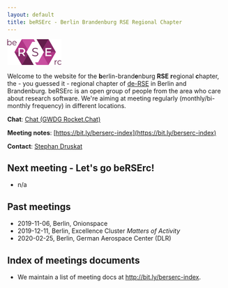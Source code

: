 ```yaml
---
layout: default
title: beRSErc - Berlin Brandenburg RSE Regional Chapter
---
```


![](be-RSE-rc-logo-colour.png)

Welcome to the website for the **b**erlin-brand**e**nburg **RSE** **r**egional **c**hapter, the - you guessed it - regional chapter of [de-RSE](https://de-rse.org) in Berlin and Brandenburg.
beRSErc is an open group of people from the area who care about research software.
We're aiming at meeting regularly (monthly/bi-monthly frequency) in different locations.

**Chat**: [Chat (GWDG Rocket.Chat)](https://chat.gwdg.de/channel/derse_berlin_brandenburg)

**Meeting notes**: [https://bit.ly/berserc-index](https://bit.ly/berserc-index)

**Contact**: [Stephan Druskat](https://sdruskat.net/)

## Next meeting - **Let's go beRSErc!**

- n/a

## Past meetings

- 2019-11-06, Berlin, Onionspace
- 2019-12-11, Berlin, Excellence Cluster _Matters of Activity_
- 2020-02-25, Berlin, German Aerospace Center (DLR)

## Index of meetings documents

- We maintain a list of meeting docs at <http://bit.ly/berserc-index>.
